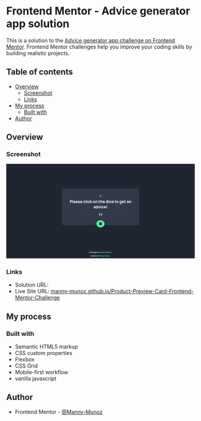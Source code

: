 # Frontend Mentor - Advice generator app solution

This is a solution to the [Advice generator app challenge on Frontend Mentor](https://www.frontendmentor.io/challenges/advice-generator-app-QdUG-13db). Frontend Mentor challenges help you improve your coding skills by building realistic projects.

## Table of contents

- [Overview](#overview)
  - [Screenshot](#screenshot)
  - [Links](#links)
- [My process](#my-process)
  - [Built with](#built-with)
- [Author](#author)

## Overview

### Screenshot

![](./screenshot.png)

### Links

- Solution URL: []()
- Live Site URL: [manny-munoz.github.io/Product-Preview-Card-Frontend-Mentor-Challenge](https://manny-munoz.github.io/Product-Preview-Card-Frontend-Mentor-Challenge/)

## My process

### Built with

- Semantic HTML5 markup
- CSS custom properties
- Flexbox
- CSS Grid
- Mobile-first workflow
- vanilla javascript

## Author

- Frontend Mentor - [@Manny-Munoz](https://www.frontendmentor.io/profile/Manny-Munoz)
